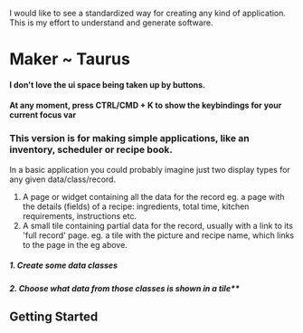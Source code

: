 I would like to see a standardized way for creating any kind of application.
This is my effort to understand and generate software.

# Maker ~ Taurus

#### I don't love the ui space being taken up by buttons.
#### At any moment, press CTRL/CMD + K to show the keybindings for your current focus var

### This version is for making simple applications, like an inventory, scheduler or recipe book. 

In a basic application you could probably imagine just two display types for any given data/class/record. 
1. A page or widget containing all the data for the record
   eg. a page with the details (fields) of a recipe: ingredients, total time, kitchen requirements, instructions etc.
2. A small tile containing partial data for the record, usually with a link to its 'full record' page. 
   eg. a tile with the picture and recipe name, which links to the page in the eg above.

##### 1. Create some data classes 
##### 2. Choose what data from those classes is shown in a tile**

## Getting Started



